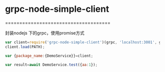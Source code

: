 # grpc-node-simple-client

=====================================

封装nodejs 下的grpc，使用promise方式

```javascript
var client=require('grpc-node-simple-client')(grpc, 'localhost:3001', grpc.credentials.createInsecure());
client.load(PATH);

var {package_name:{DemoService}}=client;

var result=await DemoService.test({aa:1});
```

